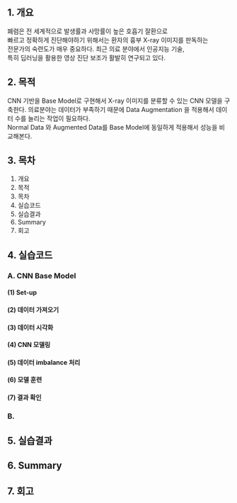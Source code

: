 ## 1. 개요
폐렴은 전 세계적으로 발생률과 사망률이 높은 호흡기 잘환으로   
빠르고 정확하게 진단해야하기 위해서는 환자의 흉부 X-ray 이미지를 판독하는   
전문가의 숙련도가 매우 중요하다. 최근 의료 분야에서 인공지능 기술,  
특히 딥러닝을 활용한 영상 진단 보조가 활발히 연구되고 있다.  

## 2. 목적
CNN 기반을 Base Model로 구현해서 X-ray 이미지를 분류할 수 있는 CNN 모델을 구축한다.
의료분야는 데이터가 부족하기 때문에 Data Augmentation 을 적용해서 데이터 수를 늘리는 작업이 필요하다.  
Normal Data 와 Augmented Data를 Base Model에 동일하게 적용해서 성능을 비교해본다.

## 3. 목차
1. 개요
2. 목적
3. 목차
4. 실습코드
5. 실습결과
6. Summary
7. 회고

## 4. 실습코드

### A. CNN Base Model
#### (1) Set-up
#### (2) 데이터 가져오기
#### (3) 데이터 시각화
#### (4) CNN 모델링
#### (5) 데이터 imbalance 처리
#### (6) 모델 훈련
#### (7) 결과 확인

### B. 




## 5. 실습결과
## 6. Summary
## 7. 회고
